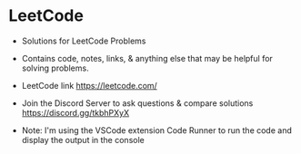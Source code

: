 # LeetCode
* Solutions for LeetCode Problems

* Contains code, notes, links, & anything else that may be helpful for solving problems.

* LeetCode link https://leetcode.com/

* Join the Discord Server to ask questions & compare solutions https://discord.gg/tkbhPXyX

* Note: I'm using the VSCode extension Code Runner to run the code and display the output in the console